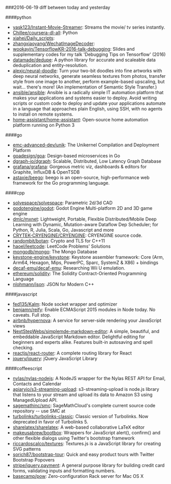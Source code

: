###2016-06-19
diff between today and yesterday

####python
* [yask123/Instant-Movie-Streamer](https://github.com/yask123/Instant-Movie-Streamer): Streams the movie/ tv series instantly.
* [Chillee/coursera-dl-all](https://github.com/Chillee/coursera-dl-all): Python
* [xiahei/Daily_scripts](https://github.com/xiahei/Daily_scripts): 
* [zhangxiaoyang/WechatImageDecoder](https://github.com/zhangxiaoyang/WechatImageDecoder): 
* [wookayin/TensorflowKR-2016-talk-debugging](https://github.com/wookayin/TensorflowKR-2016-talk-debugging): Slides and supplementary codes for my talk 'Debugging Tips on Tensorflow' (2016)
* [datamade/dedupe](https://github.com/datamade/dedupe):  A python library for accurate and scaleable data deduplication and entity-resolution.
* [alexjc/neural-doodle](https://github.com/alexjc/neural-doodle): Turn your two-bit doodles into fine artworks with deep neural networks, generate seamless textures from photos, transfer style from one image to another, perform example-based upscaling, but wait... there's more! (An implementation of Semantic Style Transfer.)
* [ansible/ansible](https://github.com/ansible/ansible): Ansible is a radically simple IT automation platform that makes your applications and systems easier to deploy. Avoid writing scripts or custom code to deploy and update your applications automate in a language that approaches plain English, using SSH, with no agents to install on remote systems.
* [home-assistant/home-assistant](https://github.com/home-assistant/home-assistant):  Open-source home automation platform running on Python 3

####go
* [emc-advanced-dev/unik](https://github.com/emc-advanced-dev/unik): The Unikernel Compilation and Deployment Platform
* [goadesign/goa](https://github.com/goadesign/goa): Design-based microservices in Go
* [dgraph-io/dgraph](https://github.com/dgraph-io/dgraph): Scalable, Distributed, Low Latency Graph Database
* [grafana/grafana](https://github.com/grafana/grafana): Gorgeous metric viz, dashboards & editors for Graphite, InfluxDB & OpenTSDB
* [astaxie/beego](https://github.com/astaxie/beego): beego is an open-source, high-performance web framework for the Go programming language.

####cpp
* [solvespace/solvespace](https://github.com/solvespace/solvespace): Parametric 2d/3d CAD
* [godotengine/godot](https://github.com/godotengine/godot): Godot Engine  Multi-platform 2D and 3D game engine
* [dmlc/mxnet](https://github.com/dmlc/mxnet): Lightweight, Portable, Flexible Distributed/Mobile Deep Learning with Dynamic, Mutation-aware Dataflow Dep Scheduler; for Python, R, Julia, Scala, Go, Javascript and more
* [CRYTEK-CRYENGINE/CRYENGINE](https://github.com/CRYTEK-CRYENGINE/CRYENGINE): CRYENGINE source code.
* [randombit/botan](https://github.com/randombit/botan): Crypto and TLS for C++11
* [haoel/leetcode](https://github.com/haoel/leetcode): LeetCode Problems' Solutions
* [mongodb/mongo](https://github.com/mongodb/mongo): The Mongo Database
* [keystone-engine/keystone](https://github.com/keystone-engine/keystone): Keystone assembler framework: Core (Arm, Arm64, Hexagon, Mips, PowerPC, Sparc, SystemZ & X86) + bindings
* [decaf-emu/decaf-emu](https://github.com/decaf-emu/decaf-emu): Researching Wii U emulation.
* [ethereum/solidity](https://github.com/ethereum/solidity): The Solidity Contract-Oriented Programming Language
* [nlohmann/json](https://github.com/nlohmann/json): JSON for Modern C++

####javascript
* [fed135/Kalm](https://github.com/fed135/Kalm): Node socket wrapper and optimizer
* [benjamn/reify](https://github.com/benjamn/reify): Enable ECMAScript 2015 modules in Node today. No caveats. Full stop.
* [airbnb/hypernova](https://github.com/airbnb/hypernova): A service for server-side rendering your JavaScript views
* [NextStepWebs/simplemde-markdown-editor](https://github.com/NextStepWebs/simplemde-markdown-editor): A simple, beautiful, and embeddable JavaScript Markdown editor. Delightful editing for beginners and experts alike. Features built-in autosaving and spell checking.
* [reactjs/react-router](https://github.com/reactjs/react-router): A complete routing library for React
* [jquery/jquery](https://github.com/jquery/jquery): jQuery JavaScript Library

####coffeescript
* [nylas/nylas-nodejs](https://github.com/nylas/nylas-nodejs): A NodeJS wrapper for the Nylas REST API for Email, Contacts and Calendar
* [apiaryio/s3-streaming-upload](https://github.com/apiaryio/s3-streaming-upload): s3-streaming-upload is node.js library that listens to your stream and upload its data to Amazon S3 using ManagedUpload API.
* [sagemathinc/smc](https://github.com/sagemathinc/smc): SageMathCloud's complete current source code repository -- use SMC at
* [turbolinks/turbolinks-classic](https://github.com/turbolinks/turbolinks-classic): Classic version of Turbolinks. Now deprecated in favor of Turbolinks 5.
* [sharelatex/sharelatex](https://github.com/sharelatex/sharelatex): A web-based collaborative LaTeX editor
* [makeusabrew/bootbox](https://github.com/makeusabrew/bootbox): Wrappers for JavaScript alert(), confirm() and other flexible dialogs using Twitter's bootstrap framework
* [riccardoscalco/textures](https://github.com/riccardoscalco/textures): Textures.js is a JavaScript library for creating SVG patterns
* [sorich87/bootstrap-tour](https://github.com/sorich87/bootstrap-tour): Quick and easy product tours with Twitter Bootstrap Popovers
* [stripe/jquery.payment](https://github.com/stripe/jquery.payment): A general purpose library for building credit card forms, validating inputs and formatting numbers.
* [basecamp/pow](https://github.com/basecamp/pow): Zero-configuration Rack server for Mac OS X
